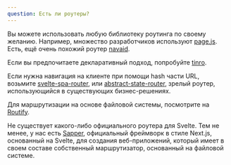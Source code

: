 ```yaml
---
question: Есть ли роутеры?
---
```


Вы можете использовать любую библиотеку роутинга по своему желанию. Например, множество разработчиков используют [page.js](https://github.com/visionmedia/page.js). Есть, ещё очень похожий роутер [navaid](https://github.com/lukeed/navaid).

Если вы предпочитаете декларативный подход, попробуйте [tinro](https://github.com/AlexxNB/tinro).

Если нужна навигация на клиенте при помощи hash части URL, возьмите [svelte-spa-router](https://github.com/ItalyPaleAle/svelte-spa-router), или [abstract-state-router](https://github.com/TehShrike/abstract-state-router/), зрелый роутер, использующийся в существующих бизнес-решениях.

Для маршрутизации на основе файловой системы, посмотрите на [Routify](https://routify.dev).

Не существует какого-либо официального роутера для Svelte. Тем не менее, у нас есть [Sapper](https://sapper.svelte.dev/), официальный фреймворк в стиле Next.js, основанный на Svelte, для создания веб-приложений, который имеет в своем составе собственный маршрутизатор, основанный на файловой системе.